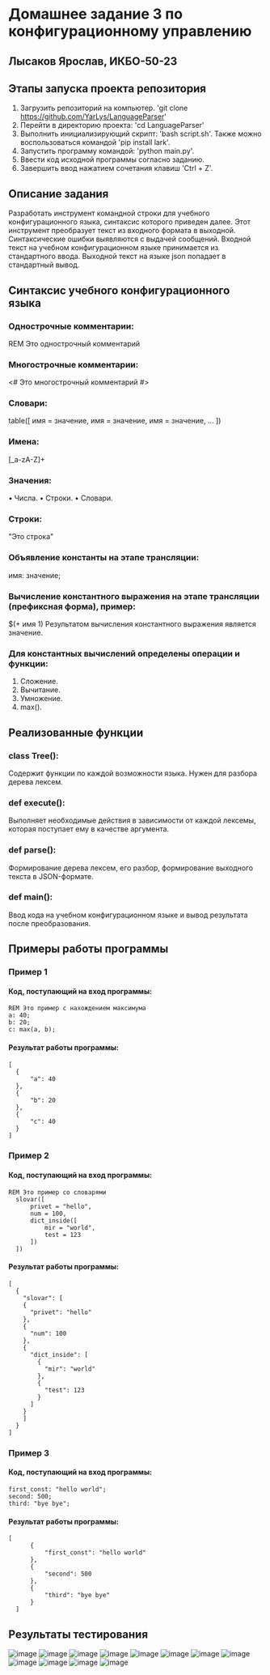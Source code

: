 # Домашнее задание 3 по конфигурационному управлению
## Лысаков Ярослав, ИКБО-50-23
## Этапы запуска проекта репозитория
1. Загрузить репозиторий на компьютер. 'git clone https://github.com/YarLys/LanguageParser'
2. Перейти в директорию проекта: 'cd LanguageParser'
3. Выполнить инициализирующий скрипт: 'bash script.sh'. Также можно воспользоваться командой 'pip install lark'.
4. Запустить программу командой: 'python main.py'.
5. Ввести код исходной программы согласно заданию.
6. Завершить ввод нажатием сочетания клавиш 'Ctrl + Z'.
## Описание задания
Разработать инструмент командной строки для учебного конфигурационного
языка, синтаксис которого приведен далее. Этот инструмент преобразует текст из
входного формата в выходной. Синтаксические ошибки выявляются с выдачей
сообщений.
Входной текст на учебном конфигурационном языке принимается из
стандартного ввода. Выходной текст на языке json попадает в стандартный
вывод.
## Синтаксис учебного конфигурационного языка
### Однострочные комментарии:
REM Это однострочный комментарий
### Многострочные комментарии:
<#
Это многострочный
комментарий
#>
### Словари:
table([
 имя = значение,
 имя = значение,
 имя = значение,
 ...
])
### Имена:
[_a-zA-Z]+
### Значения:
• Числа.
• Строки.
• Словари.
### Строки:
"Это строка"
### Объявление константы на этапе трансляции:
имя: значение;
### Вычисление константного выражения на этапе трансляции (префиксная форма), пример:
$(+ имя 1)
Результатом вычисления константного выражения является значение.
### Для константных вычислений определены операции и функции:
1. Сложение.
2. Вычитание.
3. Умножение.
4. max().

## Реализованные функции
### class Tree():
Содержит функции по каждой возможности языка. Нужен для разбора дерева лексем.
### def execute():
Выполняет необходимые действия в зависимости от каждой лексемы, которая поступает ему в качестве аргумента.
### def parse():
Формирование дерева лексем, его разбор, формирование выходного текста в JSON-формате.
### def main():
Ввод кода на учебном конфигурационном языке и вывод результата после преобразования.

## Примеры работы программы
### Пример 1
#### Код, поступающий на вход программы:
  ```
  REM Это пример с нахождением максимума 
  a: 40;
  b: 20;
  c: max(a, b);
  ```
#### Результат работы программы:
  ```
  [
    {
        "a": 40
    },
    {
        "b": 20
    },
    {
        "c": 40
    }
  ]
  ```
### Пример 2
#### Код, поступающий на вход программы:
  ```
  REM Это пример со словарями 
    slovar([
        privet = "hello",
        num = 100,
        dict_inside([
            mir = "world",
            test = 123
        ])
    ])
  ```
#### Результат работы программы:
  ```
  [
    {
      "slovar": [
      {
        "privet": "hello"
      },
      {
        "num": 100
      },
      {
        "dict_inside": [
          {
            "mir": "world"
          },
          {
            "test": 123
          }
        ]
      }
      ]
    }
  ]
  ```
### Пример 3
#### Код, поступающий на вход программы:
  ```
  first_const: "hello world";
  second: 500;
  third: "bye bye";
  ```
#### Результат работы программы:
  ```
  [
        {
            "first_const": "hello world"
        },
        {
            "second": 500
        },
        {
            "third": "bye bye"
        }
    ]
  ```
## Результаты тестирования
![image](https://github.com/user-attachments/assets/70d47fb3-a6c5-4684-9e66-83fb623f2198)
![image](https://github.com/user-attachments/assets/effca65a-da5e-4dfe-8705-4a0919084228)
![image](https://github.com/user-attachments/assets/0bb20d14-5bf2-46b0-b92b-253513be6f5e)
![image](https://github.com/user-attachments/assets/6ebc71e9-1f89-49b6-a0ef-a7a66e2bec9b)
![image](https://github.com/user-attachments/assets/9876a18d-b23f-4ef7-8d3f-681483575a17)
![image](https://github.com/user-attachments/assets/c7da9bcf-c518-47c8-bc83-585db2c313e7)
![image](https://github.com/user-attachments/assets/2c834686-ad67-4090-b379-a3f37af04b5d)
![image](https://github.com/user-attachments/assets/1f0c40ae-95cc-4d84-9607-2bd80eb8832a)
![image](https://github.com/user-attachments/assets/1fd16bfa-d452-4268-bf89-59ef0ac77bc9)
![image](https://github.com/user-attachments/assets/c35af375-ba25-4ec9-b195-503934659fd8)
![image](https://github.com/user-attachments/assets/10188416-5e15-4cb8-a240-c533d93a96a6)
![image](https://github.com/user-attachments/assets/021c281a-1316-4c7e-85b2-bd709fde4c55)
